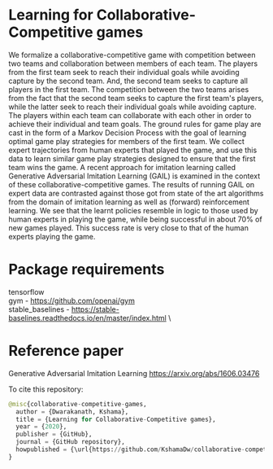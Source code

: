 # Learning for Collaborative-Competitive games

We formalize a collaborative-competitive game with competition between two teams and collaboration between members of each team. The players from the first team seek to reach their individual goals while avoiding capture by the second team. And, the second team seeks to capture all players in the first team. The competition between the two teams arises from the fact that the second team seeks to capture the first team's players, while the latter seek to reach their individual goals while avoiding capture. The players within each team can collaborate with each other in order to achieve their individual and team goals. The ground rules for game play are cast in the form of a Markov Decision Process with the goal of learning optimal game play strategies for members of the first team. We collect expert trajectories from human experts that played the game, and use this data to learn similar game play strategies designed to ensure that the first team wins the game. A recent approach for imitation learning called Generative Adversarial Imitation Learning (GAIL) is examined in the context of these collaborative-competitive games. The results of running GAIL on expert data are contrasted against those got from state of the art algorithms from the domain of imitation learning as well as (forward) reinforcement learning. We see that the learnt policies resemble in logic to those used by human experts in playing the game, while being successful in about 70\% of new games played. This success rate is very close to that of the human experts playing the game. 

# Package requirements
tensorflow \
gym - https://github.com/openai/gym \
stable_baselines - https://stable-baselines.readthedocs.io/en/master/index.html \

# Reference paper
Generative Adversarial Imitation Learning https://arxiv.org/abs/1606.03476

To cite this repository:
```python
@misc{collaborative-competitive-games,
  author = {Dwarakanath, Kshama},
  title = {Learning for Collaborative-Competitive games},
  year = {2020},
  publisher = {GitHub},
  journal = {GitHub repository},
  howpublished = {\url{https://github.com/KshamaDw/collaborative-competitive-games}},
}
```
